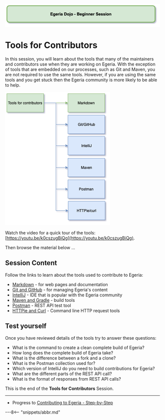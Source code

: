 <!-- SPDX-License-Identifier: CC-BY-4.0 -->
<!-- Copyright Contributors to the ODPi Egeria project 2020. -->

![Green - Beginner sessions](egeria-dojo-session-coding-green-beginner-session.png)

# Tools for Contributors

In this session, you will learn about the tools that many of the maintainers and contributors
use when they are working on Egeria.
With the exception of tools that are embedded on our processes, such as Git and Maven,
you are not required to use the same tools.
However, if you are using the same tools and you get stuck
then the Egeria community is more likely to be able to help.

![Tools for Contributors](egeria-dojo-day-2-2-tools-for-contributors.png)

Watch the video for a quick tour of the tools: [https://youtu.be/k0cszugBiQg](https://youtu.be/k0cszugBiQg).

Then browse the material below ...

## Session Content

Follow the links to learn about the tools used to contribute to Egeria:

* [Markdown](/guides/contributor/markdown) - for web pages and documentation
* [Git and GitHub](/education/tutorials/git-and-github-tutorial/overview) - for managing Egeria's content
* [IntelliJ](/education/tutorials/intellij-tutorial/overview) - IDE that is popular with the Egeria community
* [Maven and Gradle](/education/tutorials/building-egeria-tutorial/overview) - build tools
* [Postman](/education/tutorials/postman-tutorial/overview) - REST API test tool
* [HTTPie and Curl](/guides/contributor/runtime/#httpie-curl) - Command line HTTP request tools

## Test yourself

Once you have reviewed details of the tools try to answer these questions:

* What is the command to create a clean complete build of Egeria?
* How long does the complete build of Egeria take?
* What is the difference between a fork and a clone?
* What is the Postman collection used for?
* Which version of IntelliJ do you need to build contributions for Egeria?
* What are the different parts of the REST API call?
* What is the format of responses from REST API calls?

This is the end of the **Tools for Contributors** Session.

----
* Progress to [Contributing to Egeria - Step-by-Step](egeria-dojo-day-2-3-contribution-to-egeria.md)


---8<-- "snippets/abbr.md"
